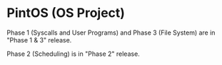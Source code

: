 # PintOS (OS Project)

Phase 1 (Syscalls and User Programs) and Phase 3 (File System) are in "Phase 1 & 3" release.

Phase 2 (Scheduling) is in "Phase 2" release.
